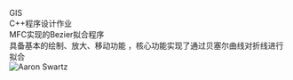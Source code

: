 GIS  
C++程序设计作业  
MFC实现的Bezier拟合程序   
具备基本的绘制、放大、移动功能 ，核心功能实现了通过贝塞尔曲线对折线进行拟合  
![Aaron Swartz](https://user-images.githubusercontent.com/63851151/126943183-c4ac2627-cb15-46c4-b6a9-e493e721bbbd.png)

